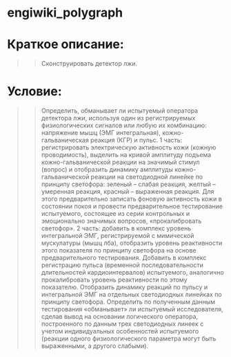 # engiwiki_polygraph
# Краткое описание: 
>> Сконструировать детектор лжи.


# Условие: 
>> Определить, обманывает ли испытуемый оператора детектора лжи,
>> используя один из регистрируемых физиологических сигналов или любую их
>> комбинацию: напряжение мышц (ЭМГ интегральная), кожно-гальваническая реакция
>> (КГР) и пульс.
>> 1 часть: регистрировать электрическую активность кожи (кожную проводимость),
>> выделить на кривой амплитуду подъема кожно-гальванической реакции на значимый
>> стимул (вопрос) и отобразить динамику амплитуды кожно-гальванической реакции на
>> светодиодной линейке по принципу светофора: зеленый – слабая реакция, желтый –
>> умеренная реакция, красный – выраженная реакция. Для этого предварительно записать
>> фоновую активность кожи в состоянии покоя и провести предварительное тестирование
>> испытуемого, состоящее из серии контрольных и эмоционально значимых вопросов,
>> «прокалибровать светофор».
>> 2 часть: добавить в комплекс уровень интегральной ЭМГ, регистрируемой с
>> мимической мускулатуры (мышц лба), отобразить уровень реактивности этого показателя
>> по принципу светофора на основе предварительного тестирования. Добавить в комплекс
>> регистрацию пульса (временной последовательности длительностей кардиоинтервалов)
>> испытуемого, аналогично прокалибровать уровень реактивности по этому показателю.
>> Отобразить динамику реакций по пульсу и интегральной ЭМГ на отдельных
>> светодиодных линейках по принципу светофора.
>> Определить по полученным данным тестирования «обманывает» ли испытуемый
>> исследователя, сделав вывод на основании логического оператора, построенного по
>> данным трех светодиодных линеек с учетом индивидуальных особенностей испытуемого
>> (реакции одного физиологического параметра могут быть выраженными, а другого
>> слабыми).
